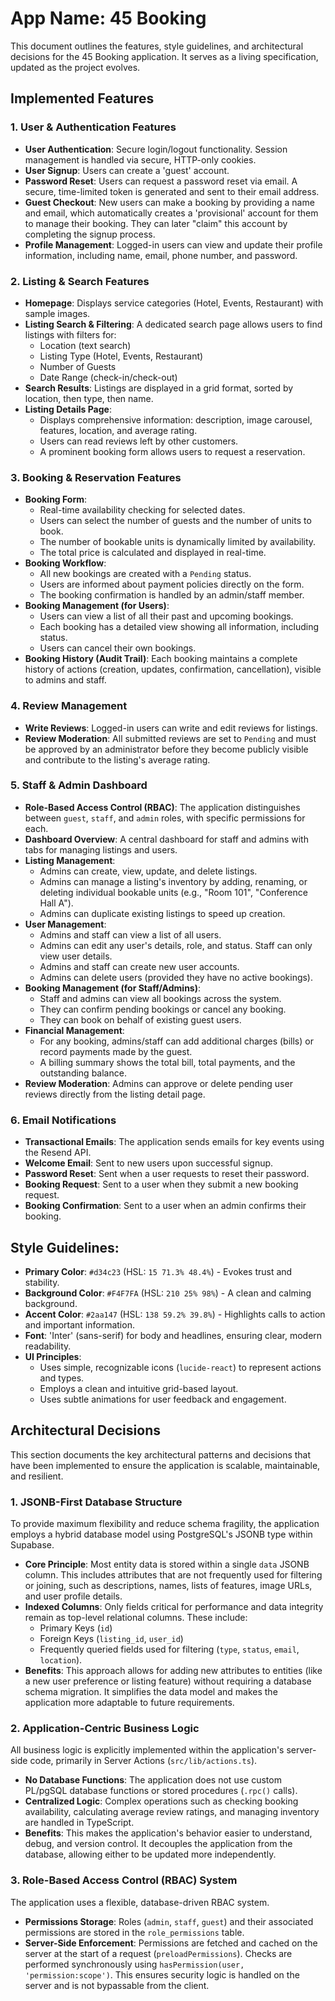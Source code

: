 # **App Name**: 45 Booking

This document outlines the features, style guidelines, and architectural decisions for the 45 Booking application. It serves as a living specification, updated as the project evolves.

## Implemented Features

### 1. User & Authentication Features
- **User Authentication**: Secure login/logout functionality. Session management is handled via secure, HTTP-only cookies.
- **User Signup**: Users can create a 'guest' account.
- **Password Reset**: Users can request a password reset via email. A secure, time-limited token is generated and sent to their email address.
- **Guest Checkout**: New users can make a booking by providing a name and email, which automatically creates a 'provisional' account for them to manage their booking. They can later "claim" this account by completing the signup process.
- **Profile Management**: Logged-in users can view and update their profile information, including name, email, phone number, and password.

### 2. Listing & Search Features
- **Homepage**: Displays service categories (Hotel, Events, Restaurant) with sample images.
- **Listing Search & Filtering**: A dedicated search page allows users to find listings with filters for:
  - Location (text search)
  - Listing Type (Hotel, Events, Restaurant)
  - Number of Guests
  - Date Range (check-in/check-out)
- **Search Results**: Listings are displayed in a grid format, sorted by location, then type, then name.
- **Listing Details Page**:
  - Displays comprehensive information: description, image carousel, features, location, and average rating.
  - Users can read reviews left by other customers.
  - A prominent booking form allows users to request a reservation.

### 3. Booking & Reservation Features
- **Booking Form**:
  - Real-time availability checking for selected dates.
  - Users can select the number of guests and the number of units to book.
  - The number of bookable units is dynamically limited by availability.
  - The total price is calculated and displayed in real-time.
- **Booking Workflow**:
  - All new bookings are created with a `Pending` status.
  - Users are informed about payment policies directly on the form.
  - The booking confirmation is handled by an admin/staff member.
- **Booking Management (for Users)**:
  - Users can view a list of all their past and upcoming bookings.
  - Each booking has a detailed view showing all information, including status.
  - Users can cancel their own bookings.
- **Booking History (Audit Trail)**: Each booking maintains a complete history of actions (creation, updates, confirmation, cancellation), visible to admins and staff.

### 4. Review Management
- **Write Reviews**: Logged-in users can write and edit reviews for listings.
- **Review Moderation**: All submitted reviews are set to `Pending` and must be approved by an administrator before they become publicly visible and contribute to the listing's average rating.

### 5. Staff & Admin Dashboard
- **Role-Based Access Control (RBAC)**: The application distinguishes between `guest`, `staff`, and `admin` roles, with specific permissions for each.
- **Dashboard Overview**: A central dashboard for staff and admins with tabs for managing listings and users.
- **Listing Management**:
  - Admins can create, view, update, and delete listings.
  - Admins can manage a listing's inventory by adding, renaming, or deleting individual bookable units (e.g., "Room 101", "Conference Hall A").
  - Admins can duplicate existing listings to speed up creation.
- **User Management**:
  - Admins and staff can view a list of all users.
  - Admins can edit any user's details, role, and status. Staff can only view user details.
  - Admins and staff can create new user accounts.
  - Admins can delete users (provided they have no active bookings).
- **Booking Management (for Staff/Admins)**:
  - Staff and admins can view all bookings across the system.
  - They can confirm pending bookings or cancel any booking.
  - They can book on behalf of existing guest users.
- **Financial Management**:
  - For any booking, admins/staff can add additional charges (bills) or record payments made by the guest.
  - A billing summary shows the total bill, total payments, and the outstanding balance.
- **Review Moderation**: Admins can approve or delete pending user reviews directly from the listing detail page.

### 6. Email Notifications
- **Transactional Emails**: The application sends emails for key events using the Resend API.
- **Welcome Email**: Sent to new users upon successful signup.
- **Password Reset**: Sent when a user requests to reset their password.
- **Booking Request**: Sent to a user when they submit a new booking request.
- **Booking Confirmation**: Sent to a user when an admin confirms their booking.

## Style Guidelines:

- **Primary Color**: `#d34c23` (HSL: `15 71.3% 48.4%`) - Evokes trust and stability.
- **Background Color**: `#F4F7FA` (HSL: `210 25% 98%`) - A clean and calming background.
- **Accent Color**: `#2aa147` (HSL: `138 59.2% 39.8%`) - Highlights calls to action and important information.
- **Font**: 'Inter' (sans-serif) for body and headlines, ensuring clear, modern readability.
- **UI Principles**:
  - Uses simple, recognizable icons (`lucide-react`) to represent actions and types.
  - Employs a clean and intuitive grid-based layout.
  - Uses subtle animations for user feedback and engagement.

## Architectural Decisions

This section documents the key architectural patterns and decisions that have been implemented to ensure the application is scalable, maintainable, and resilient.

### 1. JSONB-First Database Structure

To provide maximum flexibility and reduce schema fragility, the application employs a hybrid database model using PostgreSQL's JSONB type within Supabase.

-   **Core Principle**: Most entity data is stored within a single `data` JSONB column. This includes attributes that are not frequently used for filtering or joining, such as descriptions, names, lists of features, image URLs, and user profile details.
-   **Indexed Columns**: Only fields critical for performance and data integrity remain as top-level relational columns. These include:
    -   Primary Keys (`id`)
    -   Foreign Keys (`listing_id`, `user_id`)
    -   Frequently queried fields used for filtering (`type`, `status`, `email`, `location`).
-   **Benefits**: This approach allows for adding new attributes to entities (like a new user preference or listing feature) without requiring a database schema migration. It simplifies the data model and makes the application more adaptable to future requirements.

### 2. Application-Centric Business Logic

All business logic is explicitly implemented within the application's server-side code, primarily in Server Actions (`src/lib/actions.ts`).

-   **No Database Functions**: The application does not use custom PL/pgSQL database functions or stored procedures (`.rpc()` calls).
-   **Centralized Logic**: Complex operations such as checking booking availability, calculating average review ratings, and managing inventory are handled in TypeScript.
-   **Benefits**: This makes the application's behavior easier to understand, debug, and version control. It decouples the application from the database, allowing either to be updated more independently.

### 3. Role-Based Access Control (RBAC) System

The application uses a flexible, database-driven RBAC system.

-   **Permissions Storage**: Roles (`admin`, `staff`, `guest`) and their associated permissions are stored in the `role_permissions` table.
-   **Server-Side Enforcement**: Permissions are fetched and cached on the server at the start of a request (`preloadPermissions`). Checks are performed synchronously using `hasPermission(user, 'permission:scope')`. This ensures security logic is handled on the server and is not bypassable from the client.
